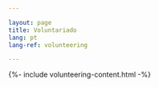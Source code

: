 ```yaml
---

layout: page
title: Voluntariado
lang: pt
lang-ref: volunteering

---
```


{%- include volunteering-content.html -%}

